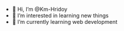 - 👋 Hi, I’m @Km-Hridoy
- 👀 I’m interested in learning new things
- 🌱 I’m currently learning web development


<!---
Km-Hridoy/Km-Hridoy is a ✨ special ✨ repository because its `README.md` (this file) appears on your GitHub profile.
You can click the Preview link to take a look at your changes.
--->
